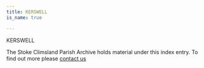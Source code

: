 ```yaml
---
title: KERSWELL
is_name: true

---
```


KERSWELL


The Stoke Climsland Parish Archive holds material under this index entry. To find out more please [contact us](/contact/)
